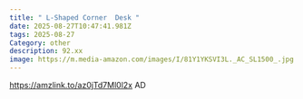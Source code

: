 ```yaml
---
title: " L-Shaped Corner  Desk "
date: 2025-08-27T10:47:41.981Z
tags: 2025-08-27
Category: other
description: 92.xx
image: https://m.media-amazon.com/images/I/81Y1YKSVI3L._AC_SL1500_.jpg
---
```

https://amzlink.to/az0jTd7Ml0l2x
AD